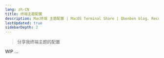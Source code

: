 ```yaml
---
lang: zh-CN
title: 终端主题配置
description: Mac终端 主题配置 | MacOS Terminal Share | Qbenben blog. Record my life | 在代码世界里打怪升级的小靓仔
lastUpdated: true
sidebarDepth: 2
---
```

> 分享我终端主题的配置

WIP ...